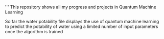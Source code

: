 '''
This repository shows all my progress and projects in Quantum Machine Learning

So far the water potability file displays the use of quantum machine learning to predict the potability of water using a limited number of input parameters once the algorithm is trained

